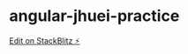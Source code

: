 # angular-jhuei-practice

[Edit on StackBlitz ⚡️](https://stackblitz.com/edit/angular-jhuei-practice)
